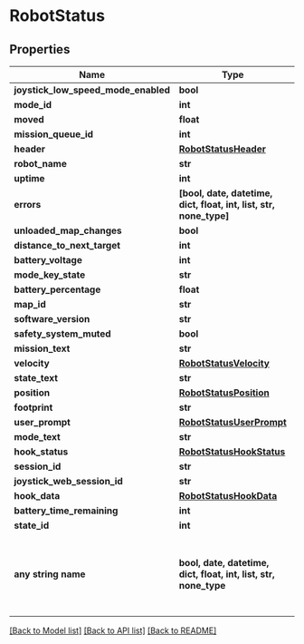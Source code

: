 # RobotStatus


## Properties
Name | Type | Description | Notes
------------ | ------------- | ------------- | -------------
**joystick_low_speed_mode_enabled** | **bool** |  | [optional] 
**mode_id** | **int** |  | [optional] 
**moved** | **float** |  | [optional] 
**mission_queue_id** | **int** |  | [optional] 
**header** | [**RobotStatusHeader**](RobotStatusHeader.md) |  | [optional] 
**robot_name** | **str** |  | [optional] 
**uptime** | **int** |  | [optional] 
**errors** | **[bool, date, datetime, dict, float, int, list, str, none_type]** |  | [optional] 
**unloaded_map_changes** | **bool** |  | [optional] 
**distance_to_next_target** | **int** |  | [optional] 
**battery_voltage** | **int** |  | [optional] 
**mode_key_state** | **str** |  | [optional] 
**battery_percentage** | **float** |  | [optional] 
**map_id** | **str** |  | [optional] 
**software_version** | **str** |  | [optional] 
**safety_system_muted** | **bool** |  | [optional] 
**mission_text** | **str** |  | [optional] 
**velocity** | [**RobotStatusVelocity**](RobotStatusVelocity.md) |  | [optional] 
**state_text** | **str** |  | [optional] 
**position** | [**RobotStatusPosition**](RobotStatusPosition.md) |  | [optional] 
**footprint** | **str** |  | [optional] 
**user_prompt** | [**RobotStatusUserPrompt**](RobotStatusUserPrompt.md) |  | [optional] 
**mode_text** | **str** |  | [optional] 
**hook_status** | [**RobotStatusHookStatus**](RobotStatusHookStatus.md) |  | [optional] 
**session_id** | **str** |  | [optional] 
**joystick_web_session_id** | **str** |  | [optional] 
**hook_data** | [**RobotStatusHookData**](RobotStatusHookData.md) |  | [optional] 
**battery_time_remaining** | **int** |  | [optional] 
**state_id** | **int** |  | [optional] 
**any string name** | **bool, date, datetime, dict, float, int, list, str, none_type** | any string name can be used but the value must be the correct type | [optional]

[[Back to Model list]](../README.md#documentation-for-models) [[Back to API list]](../README.md#documentation-for-api-endpoints) [[Back to README]](../README.md)


